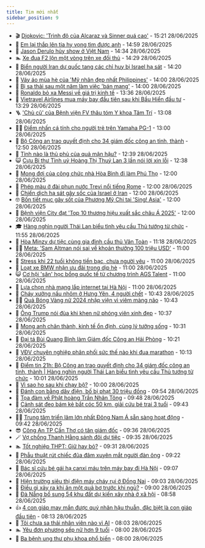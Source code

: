 ```yaml
---
title: Tim mới nhất
sidebar_position: 9
---
```


<!-- vnexpress-tin-moi-nhat:START -->
- 🎬 [Djokovic: &#39;Trình độ của Alcaraz và Sinner quá cao&#39;](https://vnexpress.net/djokovic-trinh-do-cua-alcaraz-va-sinner-qua-cao-4907560.html) - 15:21 28/06/2025
- 🐎 [Em lại thắp lên tia hy vọng tìm được anh](https://vnexpress.net/em-lai-thap-len-tia-hy-vong-tim-duoc-anh-4907550.html) - 14:59 28/06/2025
- 🦍 [Jason Derulo hủy show ở Việt Nam](https://vnexpress.net/jason-derulo-huy-show-o-viet-nam-4907580.html) - 14:34 28/06/2025
- 🏊 [Xe đua F2 lộn một vòng trên xe đối thủ](https://vnexpress.net/xe-dua-f2-lon-mot-vong-tren-xe-doi-thu-4907584.html) - 14:29 28/06/2025
- 🎊 [Biển người Iran dự quốc tang các chỉ huy bị Israel hạ sát](https://vnexpress.net/bien-nguoi-iran-du-quoc-tang-cac-chi-huy-bi-israel-ha-sat-4907574.html) - 14:20 28/06/2025
- 🎃 [Váy áo mùa hè của &#39;Mỹ nhân đẹp nhất Philippines&#39;](https://vnexpress.net/vay-ao-mua-he-cua-my-nhan-dep-nhat-philippines-4906460.html) - 14:00 28/06/2025
- 🧰 [Bị sa thải sau một năm làm việc &#39;bán mạng&#39;](https://vnexpress.net/bi-sa-thai-sau-mot-nam-lam-viec-ban-mang-4907438.html) - 14:00 28/06/2025
- 🔭 [Ronaldo bỏ xa Messi về giá trị kinh tế](https://vnexpress.net/ronaldo-bo-xa-messi-ve-gia-tri-kinh-te-4907203.html) - 13:36 28/06/2025
- 🫶 [Vietravel Airlines mua máy bay đầu tiên sau khi Bầu Hiển đầu tư](https://vnexpress.net/vietravel-airlines-mua-may-bay-dau-tien-sau-khi-bau-hien-dau-tu-4907571.html) - 13:29 28/06/2025
- 🪜 [&#39;Chủ cũ&#39; của Bệnh viện FV thâu tóm Y khoa Tâm Trí](https://vnexpress.net/chu-cu-cua-benh-vien-fv-thau-tom-y-khoa-tam-tri-4907526.html) - 13:08 28/06/2025
- 👨‍🏫 [Điểm nhấn cá tính cho người trẻ trên Yamaha PG-1](https://vnexpress.net/diem-nhan-ca-tinh-cho-nguoi-tre-tren-yamaha-pg-1-4907158.html) - 13:00 28/06/2025
- 🎊 [Bộ Công an trao quyết định cho 34 giám đốc công an tỉnh, thành](https://vnexpress.net/bo-cong-an-trao-quyet-dinh-cho-34-giam-doc-cong-an-tinh-thanh-4907569.html) - 12:50 28/06/2025
- 🎊 [Tỉnh nào là thủ phủ của quả mận hậu?](https://vnexpress.net/tinh-nao-la-thu-phu-cua-qua-man-hau-4907168.html) - 12:39 28/06/2025
- 😺 [Cựu Bí thư Tỉnh uỷ Hoàng Thị Thuý Lan 3 lần nói lời xin lỗi](https://vnexpress.net/cuu-bi-thu-tinh-uy-hoang-thi-thuy-lan-3-lan-noi-loi-xin-loi-4907521.html) - 12:38 28/06/2025
- 🐘 [Mong đợi của công chức nhà Hòa Bình đi làm Phú Thọ](https://vnexpress.net/sap-nhap-tinh-thanh-mong-doi-cua-cong-chuc-nha-hoa-binh-di-lam-phu-tho-4907505.html) - 12:00 28/06/2025
- 🌁 [Phép màu ở đài phun nước Trevi nổi tiếng Rome](https://vnexpress.net/phep-mau-o-dai-phun-nuoc-trevi-noi-tieng-rome-4907470.html) - 12:00 28/06/2025
- 🐲 [Chiến dịch hạ sát gây sốc của Israel ở Iran](https://vnexpress.net/chien-dich-ha-sat-gay-soc-cua-israel-o-iran-4906860.html) - 12:00 28/06/2025
- 🤓 [Bốn tiết mục gây sốt của Phương Mỹ Chi tại &#39;Sing! Asia&#39;](https://vnexpress.net/bon-tiet-muc-gay-sot-cua-phuong-my-chi-tai-sing-asia-4907449.html) - 12:00 28/06/2025
- 💪 [Bệnh viện City đạt &#39;Top 10 thương hiệu xuất sắc châu Á 2025&#39;](https://vnexpress.net/benh-vien-city-dat-top-10-thuong-hieu-xuat-sac-chau-a-2025-4907557.html) - 12:00 28/06/2025
- 🎓 [Hàng nghìn người Thái Lan biểu tình yêu cầu Thủ tướng từ chức](https://vnexpress.net/hang-nghin-nguoi-thai-lan-bieu-tinh-yeu-cau-thu-tuong-tu-chuc-4907562.html) - 11:55 28/06/2025
- 🫣 [Hòa Minzy dự tiệc cùng gia đình cầu thủ Văn Toàn](https://vnexpress.net/hoa-minzy-du-tiec-cung-gia-dinh-cau-thu-van-toan-4907479.html) - 11:18 28/06/2025
- 🧑‍💻 [Meta: &#39;Sam Altman nói sai về khoản thưởng 100 triệu USD&#39;](https://vnexpress.net/meta-sam-altman-noi-sai-ve-khoan-thuong-100-trieu-usd-4907546.html) - 11:00 28/06/2025
- 🐲 [Stress khi 22 tuổi không tiền bạc, chưa người yêu](https://vnexpress.net/stress-khi-22-tuoi-khong-tien-bac-chua-nguoi-yeu-4907361.html) - 11:00 28/06/2025
- 🌝 [Loạt xe BMW nhận ưu đãi trong dịp hè](https://vnexpress.net/loat-xe-bmw-nhan-uu-dai-trong-dip-he-4907553.html) - 11:00 28/06/2025
- 😺 [Cơ hội &#39;săn&#39; học bổng quốc tế từ chương trình AGS Talent](https://vnexpress.net/co-hoi-san-hoc-bong-quoc-te-tu-chuong-trinh-ags-talent-4907545.html) - 11:00 28/06/2025
- 🐎 [Lựa chọn nhà mạng lắp internet tại Hà Nội](https://vnexpress.net/lua-chon-nha-mang-lap-internet-tai-ha-noi-4907227.html) - 11:00 28/06/2025
- 🎡 [Cháy xưởng nấu nhôm ở Hưng Yên, 4 người chết](https://vnexpress.net/chay-xuong-nau-nhom-o-hung-yen-4-nguoi-chet-4907556.html) - 10:43 28/06/2025
- 👨‍🏫 [Quả Bóng Vàng nữ 2024 nhập viện vì viêm màng não](https://vnexpress.net/qua-bong-vang-nu-2024-nhap-vien-vi-viem-mang-nao-4907558.html) - 10:43 28/06/2025
- 🦆 [Ông Trump nói đùa khi khen nữ phóng viên xinh đẹp](https://vnexpress.net/ong-trump-noi-dua-khi-khen-nu-phong-vien-xinh-dep-4907525.html) - 10:37 28/06/2025
- 🚦 [Mong anh chân thành, kinh tế ổn định, cùng lý tưởng sống](https://vnexpress.net/mong-anh-chan-thanh-kinh-te-on-dinh-cung-ly-tuong-song-4907551.html) - 10:31 28/06/2025
- 💫 [Đại tá Bùi Quang Bình làm Giám đốc Công an Hải Phòng](https://vnexpress.net/dai-ta-bui-quang-binh-lam-giam-doc-cong-an-hai-phong-4907535.html) - 10:21 28/06/2025
- 🎉 [VĐV chuyên nghiệp phân phối sức thế nào khi đua marathon](https://vnexpress.net/vdv-chuyen-nghiep-phan-phoi-suc-the-nao-khi-dua-marathon-4907154.html) - 10:13 28/06/2025
- 🌋 [Điểm tin 21h: Bộ Công an trao quyết định cho 34 giám đốc công an tỉnh, thành | Hàng nghìn người Thái Lan biểu tình yêu cầu Thủ tướng từ chức](https://vnexpress.net/diem-tin-21h-bo-cong-an-trao-quyet-dinh-cho-34-giam-doc-cong-an-tinh-thanh-hang-nghin-nguoi-thai-lan-bieu-tinh-yeu-cau-thu-tuong-tu-chuc-4907543.html) - 10:01 28/06/2025
- 🤖 [Vì sao ho sau khi chạy bộ?](https://vnexpress.net/vi-sao-ho-sau-khi-chay-bo-4907467.html) - 10:00 28/06/2025
- 🦏 [Đánh con bằng dây điện, bố bị phạt 30 triệu đồng](https://vnexpress.net/danh-con-bang-day-dien-bo-bi-phat-30-trieu-dong-4907533.html) - 09:54 28/06/2025
- 🦩 [Tọa đàm về Phật hoàng Trần Nhân Tông](https://vnexpress.net/toa-dam-ve-phat-hoang-tran-nhan-tong-4907509.html) - 09:48 28/06/2025
- 👺 [Cảnh sát đeo bám kẻ bắt cóc 50 km, giải cứu bé trai 3 tuổi](https://vnexpress.net/cuoc-ruot-duoi-50-km-giai-cuu-be-trai-3-tuoi-bi-bat-coc-luc-nua-dem-4907508.html) - 09:43 28/06/2025
- 🧑‍🏫 [Trung tâm triển lãm lớn nhất Đông Nam Á sẵn sàng hoạt động](https://vnexpress.net/trung-tam-trien-lam-lon-nhat-dong-nam-a-san-sang-hoat-dong-4907516.html) - 09:42 28/06/2025
- 😎 [Công An TP Cần Thơ có tân giám đốc](https://vnexpress.net/cong-an-tp-can-tho-co-tan-giam-doc-4907534.html) - 09:36 28/06/2025
- 🪄 [Vợ chồng Thanh Hằng sánh đôi dự tiệc](https://vnexpress.net/vo-chong-thanh-hang-sanh-doi-du-tiec-4907497.html) - 09:35 28/06/2025
- 🏊 [Tốt nghiệp THPT: Giữ hay bỏ?](https://vnexpress.net/tot-nghiep-thpt-giu-hay-bo-4907528.html) - 09:31 28/06/2025
- 💃 [Phẫu thuật rút chiếc đũa đâm xuyên mắt người đàn ông](https://vnexpress.net/phau-thuat-rut-chiec-dua-dam-xuyen-mat-nguoi-dan-ong-4907434.html) - 09:22 28/06/2025
- 🦆 [Bác sĩ cứu bé gái hạ canxi máu trên máy bay đi Hà Nội](https://vnexpress.net/bac-si-cuu-be-gai-ha-canxi-mau-tren-may-bay-di-ha-noi-4907499.html) - 09:07 28/06/2025
- 🎊 [Hiện trường siêu thị điện máy cháy rụi ở Đồng Nai](https://vnexpress.net/hien-truong-sieu-thi-dien-may-chay-rui-o-dong-nai-4907512.html) - 09:03 28/06/2025
- 👺 [Điều gì xảy ra khi ăn một quả bơ trước khi ngủ?](https://vnexpress.net/dieu-gi-xay-ra-khi-an-mot-qua-bo-truoc-khi-ngu-4907431.html) - 09:00 28/06/2025
- 🎡 [Đà Nẵng bổ sung 54 khu đất dự kiến xây nhà ở xã hội](https://vnexpress.net/da-nang-bo-sung-54-khu-dat-du-kien-xay-nha-o-xa-hoi-4907515.html) - 08:58 28/06/2025
- 👍 [4 con giáp may mắn được quý nhân hậu thuẫn, đặc biệt là con giáp đầu tiên](https://vnexpress.net/van-may-12-con-giap-con-giap-may-man-4-con-giap-may-man-duoc-quy-nhan-hau-thuan-dac-biet-la-con-giap-dau-tien-4905731.html) - 08:13 28/06/2025
- 🐎 [Tôi chưa sa thải nhân viên nào vì AI](https://vnexpress.net/that-nghiep-tuoi-40-toi-chua-sa-thai-nhan-vien-nao-vi-ai-4907481.html) - 08:03 28/06/2025
- 🏊 [Yêu đơn phương sếp nữ hơn 9 tuổi](https://vnexpress.net/yeu-don-phuong-sep-nu-hon-9-tuoi-4907440.html) - 08:00 28/06/2025
- 🦩 [Ba bệnh ung thư phụ khoa phổ biến](https://vnexpress.net/ba-benh-ung-thu-phu-khoa-pho-bien-4907419.html) - 08:00 28/06/2025<!-- vnexpress-tin-moi-nhat:END -->
